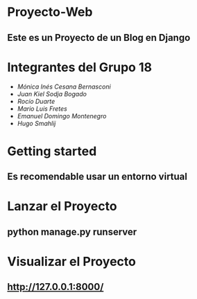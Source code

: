 # Proyecto-Web

## Este es un Proyecto de un Blog en Django

# Integrantes del Grupo 18

- *Mónica Inés Cesana Bernasconi*
- *Juan Kiel Sodja Bogado*
- *Rocío Duarte*
- *Mario Luis Fretes*
- *Emanuel Domingo Montenegro*
- *Hugo Smahlij*
  
# Getting started

## Es recomendable usar un entorno virtual

# Lanzar el Proyecto

## python manage.py runserver

# Visualizar el Proyecto

## http://127.0.0.1:8000/


